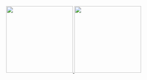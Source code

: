 <div>
  <a href="https://github.com/luizfre">
  <img height="180em" src="https://github-readme-stats.vercel.app/api?username=luizfre&show_icons=true&theme=dracula&include_all_commits=true&count_private=true"/>
  <img height="180em" src="https://github-readme-stats.vercel.app/api/top-langs/?username=luizfre&layout=compact&langs_count=7&theme=dracula"/>
</div>

